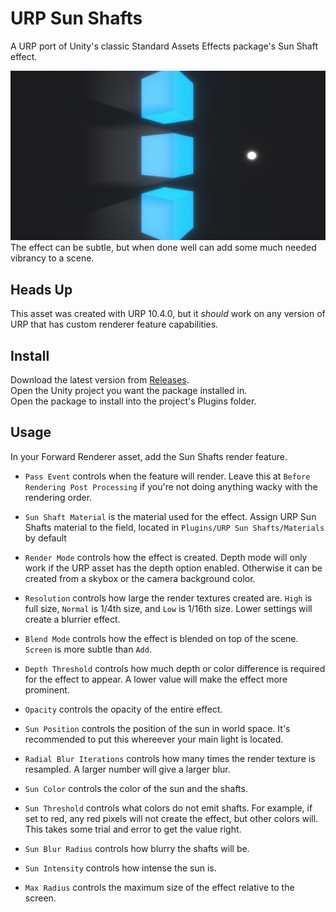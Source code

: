 # URP Sun Shafts
A URP port of Unity's classic Standard Assets Effects package's Sun Shaft effect.

![Sample Image](images/sample.jpg)
The effect can be subtle, but when done well can add some much needed vibrancy to a scene.

## Heads Up
This asset was created with URP 10.4.0, but it *should* work on any version of URP that has custom renderer feature capabilities.

## Install
Download the latest version from [Releases](https://github.com/ryanslikesocool/URP-Sun-Shafts/releases/tag/v1.0).\
Open the Unity project you want the package installed in.\
Open the package to install into the project's Plugins folder.

## Usage
In your Forward Renderer asset, add the Sun Shafts render feature.

- `Pass Event` controls when the feature will render.  Leave this at `Before Rendering Post Processing` if you're not doing anything wacky with the rendering order.
- `Sun Shaft Material` is the material used for the effect.  Assign URP Sun Shafts material to the field, located in `Plugins/URP Sun Shafts/Materials` by default

- `Render Mode` controls how the effect is created.  Depth mode will only work if the URP asset has the depth option enabled.  Otherwise it can be created from a skybox or the camera background color.
- `Resolution` controls how large the render textures created are.  `High` is full size, `Normal` is 1/4th size, and `Low` is 1/16th size.  Lower settings will create a blurrier effect.
- `Blend Mode` controls how the effect is blended on top of the scene.  `Screen` is more subtle than `Add`.
- `Depth Threshold` controls how much depth or color difference is required for the effect to appear.  A lower value will make the effect more prominent.
- `Opacity` controls the opacity of the entire effect.

- `Sun Position` controls the position of the sun in world space.  It's recommended to put this whereever your main light is located.
- `Radial Blur Iterations` controls how many times the render texture is resampled.  A larger number will give a larger blur.
- `Sun Color` controls the color of the sun and the shafts.
- `Sun Threshold` controls what colors do not emit shafts.  For example, if set to red, any red pixels will not create the effect, but other colors will.  This takes some trial and error to get the value right.
- `Sun Blur Radius` controls how blurry the shafts will be.
- `Sun Intensity` controls how intense the sun is.
- `Max Radius` controls the maximum size of the effect relative to the screen.

